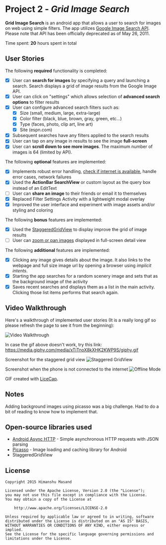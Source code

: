 # Project 2 - *Grid Image Search*

**Grid Image Search** is an android app that allows a user to search for images on web using simple filters. The app utilizes [Google Image Search API](https://developers.google.com/image-search/). Please note that API has been officially deprecated as of May 26, 2011.

Time spent: **20** hours spent in total

## User Stories

The following **required** functionality is completed:

* [x] User can **search for images** by specifying a query and launching a search. Search displays a grid of image results from the Google Image API.
* [x] User can click on "settings" which allows selection of **advanced search options** to filter results
* [x] User can configure advanced search filters such as:
  * [x] Size (small, medium, large, extra-large)
  * [x] Color filter (black, blue, brown, gray, green, etc...)
  * [x] Type (faces, photo, clip art, line art)
  * [x] Site (espn.com)
* [x] Subsequent searches have any filters applied to the search results
* [x] User can tap on any image in results to see the image **full-screen**
* [x] User can **scroll down to see more images**. The maximum number of images is 64 (limited by API).

The following **optional** features are implemented:

* [x] Implements robust error handling, [check if internet is available](http://guides.codepath.com/android/Sending-and-Managing-Network-Requests#checking-for-network-connectivity), handle error cases, network failures
* [x] Used the **ActionBar SearchView** or custom layout as the query box instead of an EditText
* [ ] User can **share an image** to their friends or email it to themselves
* [x] Replaced Filter Settings Activity with a lightweight modal overlay
* [x] Improved the user interface and experiment with image assets and/or styling and coloring

The following **bonus** features are implemented:

* [x] Used the [StaggeredGridView](https://github.com/f-barth/AndroidStaggeredGrid) to display improve the grid of image results
* [ ] User can [zoom or pan images](https://github.com/MikeOrtiz/TouchImageView) displayed in full-screen detail view

The following **additional** features are implemented:

* [x] Clicking any image gives details about the image. It also links to the webpage and full size image url by opening a browser using *implicit intents*.
* [x] Starting the app searches for a random scenery image and sets that as the background image of the activity
* [x] Saves recent searches and displays them as a list in the main activity. Clicking those list items performs that search again. 

## Video Walkthrough 

Here's a walkthrough of implemented user stories (It is a really long gif so please refresh the page to see it from the beginning):

<img src='http://i.giphy.com/xTiTnoX8kXHK2KWP9S.gif' title='Video Walkthrough' width='' alt='Video Walkthrough' />

In case the gif above doesn't work, try this link: https://media.giphy.com/media/xTiTnoX8kXHK2KWP9S/giphy.gif

Screenshot for the staggered grid view
<img src='http://i.imgur.com/uO1G9RH.png' title='Staggered GridView' width='' alt='Staggered GridView' />

Screenshot when the phone is not connected to the internet
<img src='http://i.imgur.com/LJoJfls.png' title='Offline Mode' width='' alt='Offline Mode' />


GIF created with [LiceCap](http://www.cockos.com/licecap/).

## Notes

Adding background images using picasso was a big challenge. Had to do a bit of reading to know how to implement that.

## Open-source libraries used

- [Android Async HTTP](https://github.com/loopj/android-async-http) - Simple asynchronous HTTP requests with JSON parsing
- [Picasso](http://square.github.io/picasso/) - Image loading and caching library for Android
- StaggeredGridView

## License

    Copyright 2015 Himanshu Masand

    Licensed under the Apache License, Version 2.0 (the "License");
    you may not use this file except in compliance with the License.
    You may obtain a copy of the License at

        http://www.apache.org/licenses/LICENSE-2.0

    Unless required by applicable law or agreed to in writing, software
    distributed under the License is distributed on an "AS IS" BASIS,
    WITHOUT WARRANTIES OR CONDITIONS OF ANY KIND, either express or implied.
    See the License for the specific language governing permissions and
    limitations under the License.